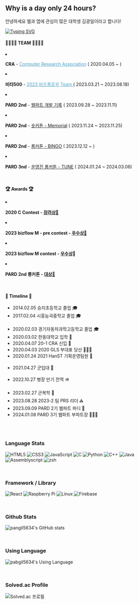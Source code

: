 <h2>Why is a day only 24 hours?</h2>
<p>안녕하세요 웹과 앱에 관심이 많은 대학생 김광일이라고 합니다!</p>

[![Typing SVG](https://readme-typing-svg.herokuapp.com?font=Architects+Daughter&color=80ed99&size=20&lines=Hello,+I+will+be+famous+developer!;I+really+like+programming~!;So+i+want+to+develop+everyday!!;And+I'm+a+proud+GitHub+user)](https://git.io/typing-svg)
<br>

<h4>👨‍👨‍👦‍👦 TEAM 👨‍👨‍👦‍👦</h4>
<li><p><b>CRA</b> - <a href = "https://cra16.github.io" style = "color : rgb(76, 161, 195)"> Computer Research Association</a> ( 2020.04.05 ~ )</p></li>
<li><p><b>비타500</b> - <a href = "https://www.notion.so/500-ac808876526a4b4c97376b77aa3d11e1?pvs=4" style = "color : rgb(76, 161, 195)"> 2023 비즈플로우 Team </a> ( 2023.03.21 ~ 2023.08.18)</p></li>
<li><p><b>PARD 2nd</b> - <a href = "https://github.com/2nd-PARD-WEB-PART/KimKwangil">웹파트 개발 기록</a> ( 2023.09.28 ~ 2023.11.11)</p></li>
<li><p><b>PARD 2nd</b> - <a href = "https://github.com/2nd-PARD-WEB-PART/PARD-2th-Memorial">숏커톤 - Memorial</a> ( 2023.11.24 ~ 2023.11.25)</p></li>
<li><p><b>PARD 2nd</b> - <a href = "https://github.com/Club-PARD/Bingo_WEB">롱커톤 - BINGO</a> ( 2023.12.12 ~ )</p></li>
<li><p><b>PARD 3nd</b> - <a href = "https://github.com/Club-PARD/UJaCha_WEB">운영진 롱커톤 - TUNE</a> ( 2024.01.24 ~ 2024.03.06)</p></li>

<br>

<h4>🏆 Awards 🏆</h4>
<li><p><b>2020 C Contest - <span><a href = "https://github.com/pangil5634/pangil5634/wiki/%5BAwards%5D-2020-C-Contest">장려상🥉</a></span></b></p></li>
<li><p><b>2023 bizflow M - pre contest - <span><a href = "https://github.com/pangil5634/pangil5634/wiki/%5BAwards%5D-bizflow-M-%E2%80%90-pre-contest">우수상🥈</a></span></b></p></li>
<li><p><b>2023 bizflow M contest - <span><a href = "https://private-user-images.githubusercontent.com/54162245/302922643-851d0268-ae1d-47e7-9905-349f86098e06.jpeg?jwt=eyJhbGciOiJIUzI1NiIsInR5cCI6IkpXVCJ9.eyJpc3MiOiJnaXRodWIuY29tIiwiYXVkIjoicmF3LmdpdGh1YnVzZXJjb250ZW50LmNvbSIsImtleSI6ImtleTUiLCJleHAiOjE3MDcyOTc0MDUsIm5iZiI6MTcwNzI5NzEwNSwicGF0aCI6Ii81NDE2MjI0NS8zMDI5MjI2NDMtODUxZDAyNjgtYWUxZC00N2U3LTk5MDUtMzQ5Zjg2MDk4ZTA2LmpwZWc_WC1BbXotQWxnb3JpdGhtPUFXUzQtSE1BQy1TSEEyNTYmWC1BbXotQ3JlZGVudGlhbD1BS0lBVkNPRFlMU0E1M1BRSzRaQSUyRjIwMjQwMjA3JTJGdXMtZWFzdC0xJTJGczMlMkZhd3M0X3JlcXVlc3QmWC1BbXotRGF0ZT0yMDI0MDIwN1QwOTExNDVaJlgtQW16LUV4cGlyZXM9MzAwJlgtQW16LVNpZ25hdHVyZT0xMDk3YTI2OGZlZjliOWI2ZmMzNmIzYWJlMjk3ODc2ZDU4MDAxNjBkOGZlMzhkMjk4YWI5ODQ1NTAyODMxZDExJlgtQW16LVNpZ25lZEhlYWRlcnM9aG9zdCZhY3Rvcl9pZD0wJmtleV9pZD0wJnJlcG9faWQ9MCJ9.keupw5yJHIIF1rWDG0ePVz2ePTSNTOtjms58Lxj1g_M">우수상</a>🥈</span></b></p></li>
<li><p><b>PARD 2nd 롱커톤 - <span><a href = "https://private-user-images.githubusercontent.com/54162245/302921160-c46836c4-e134-4203-b0fe-214d852c3ff4.jpeg?jwt=eyJhbGciOiJIUzI1NiIsInR5cCI6IkpXVCJ9.eyJpc3MiOiJnaXRodWIuY29tIiwiYXVkIjoicmF3LmdpdGh1YnVzZXJjb250ZW50LmNvbSIsImtleSI6ImtleTUiLCJleHAiOjE3MDcyOTcxNzksIm5iZiI6MTcwNzI5Njg3OSwicGF0aCI6Ii81NDE2MjI0NS8zMDI5MjExNjAtYzQ2ODM2YzQtZTEzNC00MjAzLWIwZmUtMjE0ZDg1MmMzZmY0LmpwZWc_WC1BbXotQWxnb3JpdGhtPUFXUzQtSE1BQy1TSEEyNTYmWC1BbXotQ3JlZGVudGlhbD1BS0lBVkNPRFlMU0E1M1BRSzRaQSUyRjIwMjQwMjA3JTJGdXMtZWFzdC0xJTJGczMlMkZhd3M0X3JlcXVlc3QmWC1BbXotRGF0ZT0yMDI0MDIwN1QwOTA3NTlaJlgtQW16LUV4cGlyZXM9MzAwJlgtQW16LVNpZ25hdHVyZT01N2I0OWVhNmMxZDYyNTdiMGNiZmQyODYwOGZkMmM4NmEwMjc1ZjgwOWM2NzQ2NzdkZTFjNTRiM2RiZWMzMWFiJlgtQW16LVNpZ25lZEhlYWRlcnM9aG9zdCZhY3Rvcl9pZD0wJmtleV9pZD0wJnJlcG9faWQ9MCJ9.rgjfNmvuiaw74zHRGJBxB-RA-1Lv1BtlfvXumQz8nMg">대상🥇</a></span></b></p></li>
<br>
    
<h4>🚗 Timeline 🚗</h4>
<ul>
    <li>2014.02.05 승지초등학교 졸업 🎓</li>
    <li>2017.02.04 시흥능곡중학교 졸업 🎓</li>
    <br>
    <li>2020.02.03 경기자동차과학고등학교 졸업 🎓</li>
    <li>2020.03.02 한동대학교 입학 🏫</li>
    <li>2020.04.07 20-1 CRA 신입 👥</li>
    <li>2020.04.03 2020 GLS 부대표 당선 🤵🏻‍♂️</li>
    <li>2020.01.24 2021 HanST 기획운영팀원 👥</li>
    <br>
    <li>2021.04.27 군입대 🫡</li>
    <br>
    <li>2022.10.27 병장 만기 전역 🪖</li>
    <br>
    <li>2023.02.27 군복학 🏫</li>
    <li>2023.08.28 2023-2 팀 PRS 리더 ⛪️</li>
    <li>2023.09.09 PARD 2기 웹파트 파디 👥</li>
    <li>2024.01.08 PARD 3기 웹파트 부파트장 🤵🏻‍♂️</li>
</ul>
<br>

<br>
<h3>Language Stats</h3>

![HTML5](https://img.shields.io/badge/-HTML5-F05032?style=for-the-badge&logo=html5&logoColor=white)
![CSS3](https://img.shields.io/badge/-CSS3-007ACC?style=for-the-badge&logo=css3)
![JavaScript](https://img.shields.io/badge/-JavaScript-yellow?style=for-the-badge&logo=javascript&logoColor=white)
![C](https://img.shields.io/badge/-C-0054FF?style=for-the-badge&logo=C&logoColor=ffffff)
![Python](https://img.shields.io/badge/-Python-3776AB?style=for-the-badge&logo=Python&logoColor=white)
![C++](https://img.shields.io/badge/-C++-00599C?style=for-the-badge&logo=cplusplus&logoColor=white)
![Java](https://img.shields.io/badge/-Java-FF9900?style=for-the-badge&logo=openjdk&logoColor=white)
![Assemblyscript](https://img.shields.io/badge/-assemblyscript-007AAC?style=for-the-badge&logo=assemblyscript&logoColor=white)
![zsh](https://img.shields.io/badge/-zsh-gray?style=for-the-badge&logo=zsh&logoColor=white)

<br>
<h3>Framework / Library</h3>

![React](https://img.shields.io/badge/-React-61DAFB?style=for-the-badge&logo=react&logoColor=white)
![Raspberry Pi](https://img.shields.io/badge/-raspberrypi-A22846?style=for-the-badge&logo=raspberrypi&logoColor=white)
![Linux](https://img.shields.io/badge/-linux-FCC624?style=for-the-badge&logo=linux&logoColor=white)
![Firebase](https://img.shields.io/badge/-firebase-F5820D?style=for-the-badge&logo=firebase&logoColor=white)

<br>
<h3>Github Stats</h3>

![pangil5634's GitHub stats](https://github-readme-stats.vercel.app/api?username=pangil5634&show_icons=true&theme=radical)

<br>
<h3>Using Language</h3>

![pabgil5634's Using Language](https://github-readme-stats.vercel.app/api/top-langs/?username=pangil5634&layout=compact&theme=tokyonight)

<br>
<h3>Solved.ac Profile</h3>

![Solved.ac 프로필](http://mazassumnida.wtf/api/v2/generate_badge?boj=oksk6681)
